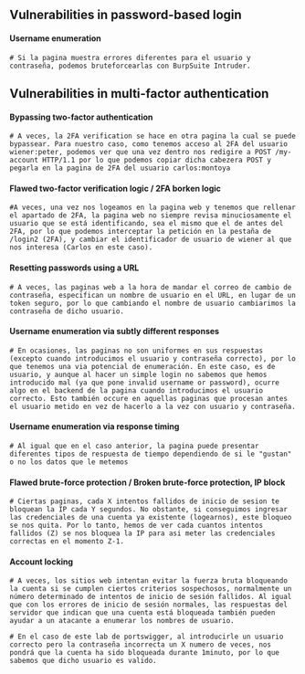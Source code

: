 ## Vulnerabilities in password-based login

#### Username enumeration
```shell
# Si la pagina muestra errores diferentes para el usuario y contraseña, podemos bruteforcearlas con BurpSuite Intruder. 
```

## Vulnerabilities in multi-factor authentication

#### Bypassing two-factor authentication
```shell
# A veces, la 2FA verification se hace en otra pagina la cual se puede bypassear. Para nuestro caso, como tenemos acceso al 2FA del usuario wiener:peter, podemos ver que una vez dentro nos redigire a POST /my-account HTTP/1.1 por lo que podemos copiar dicha cabezera POST y pegarla en la pagina de 2FA del usuario carlos:montoya
```

#### Flawed two-factor verification logic / 2FA borken logic
```shell
#A veces, una vez nos logeamos en la pagina web y tenemos que rellenar el apartado de 2FA, la pagina web no siempre revisa minuciosamente el usuario que se está identificando, sea el mismo que el de antes del 2FA, por lo que podemos interceptar la petición en la pestaña de /login2 (2FA), y cambiar el identificador de usuario de wiener al que nos interesa (Carlos en este caso).
```

#### Resetting passwords using a URL
```shell
# A veces, las paginas web a la hora de mandar el correo de cambio de contraseña, especifican un nombre de usuario en el URL, en lugar de un token seguro, por lo que cambiando el nombre de usuario cambiarimos la contraseña de dicho usuario.
```

#### Username enumeration via subtly different responses
```shell
# En ocasiones, las paginas no son uniformes en sus respuestas (excepto cuando introducimos el usuario y contraseña correcto), por lo que tenemos una via potencial de enumeración. En este caso, es de usuario, y aunque al hacer un simple login no sabemos que hemos introducido mal (ya que pone invalid username or password), ocurre algo en el backend de la pagina cuando introducimos el usuario correcto. Esto también occure en aquellas paginas que procesan antes el usuario metido en vez de hacerlo a la vez con usuario y contraseña.
```

#### Username enumeration via response timing
```shell
# Al igual que en el caso anterior, la pagina puede presentar diferentes tipos de respuesta de tiempo dependiendo de si le "gustan" o no los datos que le metemos
```

#### Flawed brute-force protection / Broken brute-force protection, IP block
```shell
# Ciertas paginas, cada X intentos fallidos de inicio de sesion te bloquean la IP cada Y segundos. No obstante, si conseguimos ingresar las credenciales de una cuenta ya existente (logearnos), este bloqueo se nos quita. Por lo tanto, hemos de ver cada cuantos intentos fallidos (Z) se nos bloquea la IP para asi meter las credenciales correctas en el momento Z-1.
```

#### Account locking
```shell
# A veces, los sitios web intentan evitar la fuerza bruta bloqueando la cuenta si se cumplen ciertos criterios sospechosos, normalmente un número determinado de intentos de inicio de sesión fallidos. Al igual que con los errores de inicio de sesión normales, las respuestas del servidor que indican que una cuenta está bloqueada también pueden ayudar a un atacante a enumerar los nombres de usuario.

# En el caso de este lab de portswigger, al introducirle un usuario correcto pero la contraseña incorrecta un X numero de veces, nos pondrá que la cuenta ha sido bloqueada durante 1minuto, por lo que sabemos que dicho usuario es valido. 
```